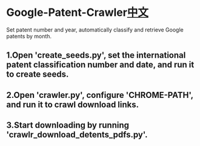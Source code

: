 # Google-Patent-Crawler[中文](https://github.com/alyxjq/Google-Patent-Crawler/tree/zh-cn)
Set patent number and year, automatically classify and retrieve Google patents by month.
## 1.Open 'create_seeds.py', set the international patent classification number and date, and run it to create seeds.
## 2.Open 'crawler.py', configure 'CHROME-PATH', and run it to crawl download links.
## 3.Start downloading by running 'crawlr_download_detents_pdfs.py'.
